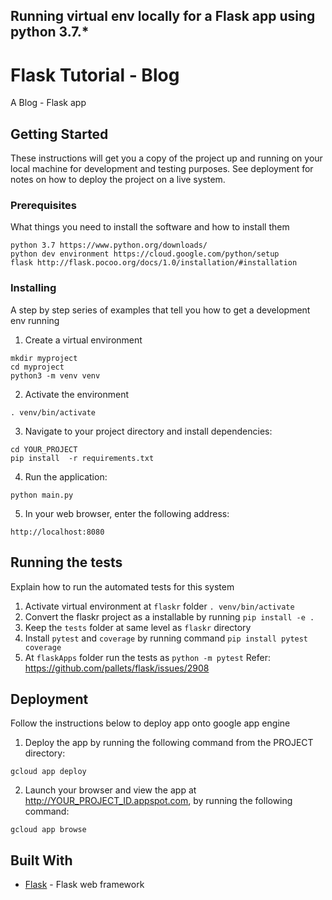 ## Running virtual env locally for a Flask app using python 3.7.*

# Flask Tutorial - Blog

A Blog - Flask app

## Getting Started

These instructions will get you a copy of the project up and running on your local machine for development and testing purposes. See deployment for notes on how to deploy the project on a live system.

### Prerequisites

What things you need to install the software and how to install them

```
python 3.7 https://www.python.org/downloads/
python dev environment https://cloud.google.com/python/setup
flask http://flask.pocoo.org/docs/1.0/installation/#installation
```

### Installing

A step by step series of examples that tell you how to get a development env running

1. Create a virtual environment

```
mkdir myproject
cd myproject
python3 -m venv venv
```
2. Activate the environment


```
. venv/bin/activate
```

3. Navigate to your project directory and install dependencies:

```
cd YOUR_PROJECT
pip install  -r requirements.txt
```

4. Run the application:

```
python main.py
```

5. In your web browser, enter the following address:

```
http://localhost:8080
```


## Running the tests

Explain how to run the automated tests for this system

1. Activate virtual environment at `flaskr` folder `. venv/bin/activate`
2. Convert the flaskr project as a installable by running `pip install -e .`
3. Keep the `tests` folder at same level as `flaskr` directory
4. Install `pytest` and `coverage` by running command `pip install pytest coverage`
5. At `flaskApps` folder run the tests as `python -m pytest` Refer: https://github.com/pallets/flask/issues/2908 



## Deployment

Follow the instructions below to deploy app onto google app engine

1. Deploy the app by running the following command from the PROJECT directory:

```
gcloud app deploy
```

2. Launch your browser and view the app at http://YOUR_PROJECT_ID.appspot.com, by running the following command:

```
gcloud app browse
```

## Built With

* [Flask](http://flask.pocoo.org/docs/1.0/) - Flask web framework
